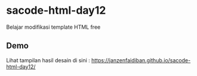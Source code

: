 # sacode-html-day12
Belajar modifikasi template HTML free


## Demo

Lihat tampilan hasil desain di sini : https://janzenfaidiban.github.io/sacode-html-day12/